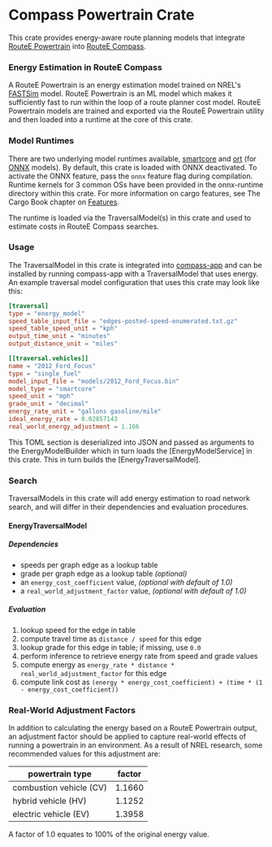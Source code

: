 # Compass Powertrain Crate

This crate provides energy-aware route planning models that integrate [RouteE Powertrain](https://github.com/nrel/routee-powertrain) into [RouteE Compass](https://docs.rs/routee-compass/).

### Energy Estimation in RouteE Compass

A RouteE Powertrain is an energy estimation model trained on NREL's [FASTSim](https://www.nrel.gov/transportation/fastsim.html) model.
RouteE Powertrain is an ML model which makes it sufficiently fast to run within the loop of a route planner cost model.
RouteE Powertrain models are trained and exported via the RouteE Powertrain utility and then loaded into a runtime at the core of this crate.

### Model Runtimes

There are two underlying model runtimes available, [smartcore](https://smartcorelib.org/) and [ort](https://github.com/pykeio/ort) (for [ONNX](https://onnx.ai/) models).
By default, this crate is loaded with ONNX deactivated.
To activate the ONNX feature, pass the `onnx` feature flag during compilation.
Runtime kernels for 3 common OSs have been provided in the onnx-runtime directory within this crate.
For more information on cargo features, see The Cargo Book chapter on [Features](https://doc.rust-lang.org/cargo/reference/features.html).

The runtime is loaded via the TraversalModel(s) in this crate and used to estimate costs in RouteE Compass searches.

### Usage

The TraversalModel in this crate is integrated into [compass-app](../compass-app/README.md) and can be installed by running compass-app with a TraversalModel that uses energy.
An example traversal model configuration that uses this crate may look like this:

```toml
[traversal]
type = "energy_model"
speed_table_input_file = "edges-posted-speed-enumerated.txt.gz"
speed_table_speed_unit = "kph"
output_time_unit = "minutes"
output_distance_unit = "miles"

[[traversal.vehicles]]
name = "2012_Ford_Focus"
type = "single_fuel"
model_input_file = "models/2012_Ford_Focus.bin"
model_type = "smartcore"
speed_unit = "mph"
grade_unit = "decimal"
energy_rate_unit = "gallons gasoline/mile"
ideal_energy_rate = 0.02857143
real_world_energy_adjustment = 1.166
```

This TOML section is deserialized into JSON and passed as arguments to the EnergyModelBuilder which in turn loads the [EnergyModelService] in this crate.
This in turn builds the [EnergyTraversalModel].

### Search

TraversalModels in this crate will add energy estimation to road network search, and will differ in their dependencies and evaluation procedures.

#### EnergyTraversalModel

##### Dependencies

- speeds per graph edge as a lookup table
- grade per graph edge as a lookup table _(optional)_
- an `energy_cost_coefficient` value, _(optional with default of 1.0)_
- a `real_world_adjustment_factor` value, _(optional with default of 1.0)_

##### Evaluation

1. lookup speed for the edge in table
2. compute travel time as `distance / speed` for this edge
3. lookup grade for this edge in table; if missing, use `0.0`
4. perform inference to retrieve energy rate from speed and grade values
5. compute energy as `energy_rate * distance * real_world_adjustment_factor` for this edge
6. compute link cost as `(energy * energy_cost_coefficient) + (time * (1 - energy_cost_coefficient))`

### Real-World Adjustment Factors

In addition to calculating the energy based on a RouteE Powertrain output, an adjustment factor should be applied to capture real-world effects of running a powertrain in an environment.
As a result of NREL research, some recommended values for this adjustment are:

| powertrain type         | factor |
| ----------------------- | ------ |
| combustion vehicle (CV) | 1.1660 |
| hybrid vehicle (HV)     | 1.1252 |
| electric vehicle (EV)   | 1.3958 |

A factor of 1.0 equates to 100% of the original energy value.
